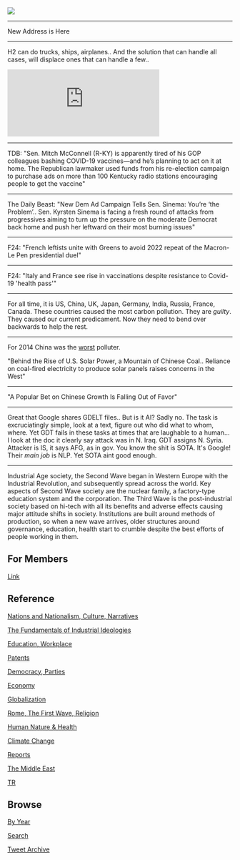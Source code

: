 
<img src="https://drive.google.com/uc?export=view&id=1B2wf9R7AMH1d7Vw6e2mucLbIQ5NSjir7"/>

---

New Address is Here

---

H2 can do trucks, ships, airplanes.. And the solution that can handle
all cases, will displace ones that can handle a few..

<iframe width="340"  src="https://www.youtube.com/embed/sZlHFKaKJU0?start=152&end=373" title="YouTube video player" frameborder="0" allow="accelerometer; autoplay; clipboard-write; encrypted-media; gyroscope; picture-in-picture" allowfullscreen></iframe>

---

TDB: "Sen. Mitch McConnell (R-KY) is apparently tired of his GOP
colleagues bashing COVID-19 vaccines—and he’s planning to act on it at
home. The Republican lawmaker used funds from his re-election campaign
to purchase ads on more than 100 Kentucky radio stations encouraging
people to get the vaccine"

---

The Daily Beast: "New Dem Ad Campaign Tells Sen. Sinema: You’re ‘the
Problem’.. Sen. Kyrsten Sinema is facing a fresh round of attacks from
progressives aiming to turn up the pressure on the moderate Democrat
back home and push her leftward on their most burning issues"

---

F24: "French leftists unite with Greens to avoid 2022 repeat of the
Macron-Le Pen presidential duel"

---

F24: "Italy and France see rise in vaccinations despite resistance to
Covid-19 'health pass'"

---

For all time, it is US, China, UK, Japan, Germany, India, Russia,
France, Canada. These countries caused the most carbon pollution. They
are *guilty*. They caused our current predicament. Now they need to
bend over backwards to help the rest.

---

For 2014 China was the [worst](2021/07/historical-carbon-emissions.md)
polluter. 

"Behind the Rise of U.S. Solar Power, a Mountain of Chinese
Coal.. Reliance on coal-fired electricity to produce solar panels
raises concerns in the West"

---

"A Popular Bet on Chinese Growth Is Falling Out of Favor"

---

Great that Google shares GDELT files.. But is it AI? Sadly no. The
task is excruciatingly simple, look at a text, figure out who did what
to whom, where. Yet GDT fails in these tasks at times that are
laughable to a human... I look at the doc it clearly say attack was in
N. Iraq. GDT assigns N. Syria. Attacker is IS, it says AFG, as in
gov. You know the shit is SOTA. It's Google! Their *main job* is
NLP. Yet SOTA aint good enough.

---

Industrial Age society, the Second Wave began in Western Europe with
the Industrial Revolution, and subsequently spread across the
world. Key aspects of Second Wave society are the nuclear family, a
factory-type education system and the corporation. The Third Wave is
the post-industrial society based on hi-tech with all its benefits and
adverse effects causing major attitude shifts in society. Institutions
are built around methods of production, so when a new wave arrives,
older structures around governance, education, health start to crumble
despite the best efforts of people working in them.

## For Members

[Link](https://thirdwave-members.herokuapp.com)

## Reference

[Nations and Nationalism, Culture, Narratives](/2013/02/nations-and-nationalism.md)

[The Fundamentals of Industrial Ideologies](/2011/04/fundamentals-of-industrial-ideologies.md)

[Education, Workplace](2017/09/education-workplace.md)

[Patents](/2018/09/patents.md)

[Democracy, Parties](/2016/11/democracy.md)

[Economy](/2018/05/economy.md)

[Globalization](/2018/09/globalization.md)

[Rome, The First Wave, Religion](/2017/12/rome.md)

[Human Nature & Health](/2020/07/human-nature.md)

[Climate Change](/2018/12/climate.md)

[Reports](/2019/05/reports.md)

[The Middle East](/2019/07/middleeast.md)

[TR](../tr)

## Browse

[By Year](years.md)

[Search](search.html)

[Tweet Archive](/tweets/README.md)


